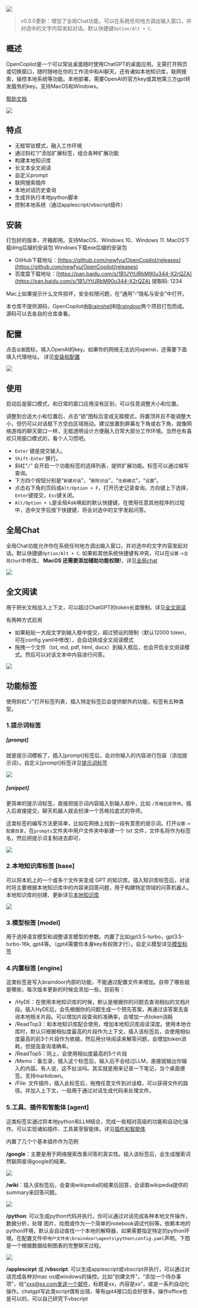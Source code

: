 ![](images/logo.png)

> v0.5.0更新：增加了全局Chat功能，可以在系统任何地方调出输入窗口，并对选中的文字内容发起对话。默认快捷键`Option/Alt + C`. 

## 概述

OpenCopilot是一个可以常驻桌面随时使用ChatGPT的桌面应用。无需打开网页或切换窗口，随时随地在你的工作流中和AI聊天。还有诸如本地知识库，联网搜索，操控本地系统等功能。本地部署。需要OpenAI的官方key或其他第三方gpt转发服务的key。支持MacOS和Windows。

[帮助文档](http://opencopilot.rtfd.io)

![](docs/images/概述.gif)

## 特点

- 无框常驻模式，融入工作环境
- 通过斜杠“/”添加扩展标签，组合各种扩展功能
- 构建本地知识库
- 长文本全文阅读
- 自定义prompt
- 联网搜索插件
- 本地对话历史查询  
- 生成并执行本地python脚本
- 控制本地系统（通过applescript/vbscript插件）

## 安装

打包好的版本，开箱即用。支持MacOS、Windows 10、Windows 11.
MacOS下载dmg后缀的安装包
Windows下载exe后缀的安装包

- GitHub下载地址：[https://github.com/newfyu/OpenCopilot/releases](https://github.com/newfyu/OpenCopilot/releases)
- 百度盘下载地址：[https://pan.baidu.com/s/1B1JYtURbM90u344-X2rQZA](https://pan.baidu.com/s/1B1JYtURbM90u344-X2rQZA) 提取码: 1234

Mac上如果提示什么文件损坏，安全权限问题，在“通用”-“隐私与安全”中打开。

本仓库不提供源码，OpenCopilot由[Brainshell](https://github.com/newfyu/Brainshell)和[Braindoor](https://github.com/newfyu/Braindoor)两个项目打包而成。源码可以去各自的仓库查看。


## 配置

点击`设置`图标，填入OpenAI的key。如果你的网络无法访问openai，还需要下面填入代理地址。 详见[安装和配置](docs/安装和配置.md)

![](docs/images/setting.png)

## 使用

启动后是窗口模式，和日常的窗口应用没有区别，可以任意调整大小和位置。

调整到合适大小和位置后，点击“锁”图标后变成无框模式，将置顶并且不能调整大小，但仍可以对话框下方空白区域拖动。建议放置到屏幕左下角或右下角，就像网络游戏的聊天窗口一样，无框透明设计方便融入日常大部分工作环境。当然也有喜欢只用窗口模式的，看个人习惯吧。

- `Enter` 键是提交输入。
- `Shift-Enter` 换行。
- 斜杠“`/`” 会开启一个功能标签的选择列表，提供扩展功能。标签可以通过缩写查询。
- 下方四个按钮分别是“`新建对话`”，“`删除对话`”，“`无框模式`”，“`设置`”。
- 点击右下角的页码或`Alt/Option + F`，打开历史记录查询。方向键上下选择，`Enter`键提交，`Esc`键关闭。
- `Alt/Option + L`是全局Ask唤起的默认快捷键。在使用任意其他程序的过程中，选中文字后按下快捷键，将会对选中的文字发起问答。

## 全局Chat
全局Chat功能允许你在系统任何地方调出输入窗口，并对选中的文字内容发起对话。默认快捷键`Option/Alt + C`. 如果和其他系统快捷键有冲突，可以在`设置->全局Chat`中修改。
**MacOS 还需要添加辅助功能权限!**，详见[全局chat](docs/全局Chat.md)

![](docs/images/ChatAny.gif)


## 全文阅读

用于把长文档加入上下文，可以超过ChatGPT的token长度限制。详见[全文阅读](docs/全文阅读.md)

有两种方式启用

- 如果粘贴一大段文字到输入框中提交，超过预设的限制（默认12000 token，可在config.yaml中修改），会自动转成全文阅读模式
- 拖拽一个文件（txt, md, pdf, html, docx）到输入框后，也会开启全文阅读模式。然后可以对该文本中内容进行问答。

![](docs/images/全文.gif)


## 功能标签

使用斜杠"`/`"打开标签列表，插入特定标签后会提供额外的功能，标签有五种类型。
  

### 1.提示词标签

##### [prompt]

就是提示词模板了，插入[prompt]标签后，会对你输入的内容进行包装（添加提示词）。自定义[prompt]标签详见[提示词标签](docs/功能标签/02_[prompt]%20提示词标签.md)

![](docs/images/翻译.gif)  

##### [snippet] 

更简单的提示词标签，直接把提示词内容插入到输入框中，比如 `/苏格拉底导师`。插入后直接提交，聊天机器人就会扮演一个苏格拉底式的导师。

这类标签的编写方法更简单，比如在网络上找到一段有意思的提示词。打开`设置->配置目录`，在`prompts`文件夹中用户文件夹中新建一个 txt 文件，文件名将作为标签名，然后把提示词复制进去即可，

![](docs/images/snippet.gif)



### 2.本地知识库标签 [base]

可以将本机上的一个或多个文件夹变成 GPT 的知识库。插入知识库标签后，对话时将主要根据本地知识库中的内容来回答问题，用于构建特定领域的问答机器人。本地知识库的创建、更新详见[本地知识库](docs/功能标签/04_[base]%20本地知识库.md)

![](docs/images/base.gif)

### 3.模型标签 [model]

用于选择语言模型和调整语言模型的参数。内置了比如gpt3.5-turbo，gpt3.5-turbo-16k, gpt4等。（gpt4需要你本身key有权限才行）。自定义模型详见[模型标签](docs/功能标签/05_[model]%20模型标签.md)

### 4.内置标签 [engine]

这类标签是写入braindoor内部的功能，不能通过配置文件来增加。自带了哪些就是哪些，每次版本更新的时候会添加一些。目前有：

- /HyDE：在使用本地知识库的时候，默认是根据你的问题去查询相似的文档片段。插入HyDE后，会先根据你的问题生成一个预先答案，再通过该答案去查询本地相关片段。可以增加片段查询的准确率，会增加一点token消耗
- /ReadTop3：和本地知识库配合使用，增加本地知识库阅读深度。使用本地仓库时，默认只根据相似度最高的片段作为上下文，插入该标签后，会使用相似度最高的前3个片段作为依据，然后用分块阅读来解答问题，会增加token消耗，但提高查询准确率。
- /ReadTop5：同上，会使用相似度最高的5个片段
- /Memo：备忘录，插入这个标签后，输入后不会经过LLM，直接就输出你输入的内容。有人说，这不扯淡吗。其实就是用来记录一下笔记，当个桌面便签。支持markdown。
- /File: 文件插件，插入此标签后，拖拽任意文件到对话框，可以获得文件的路径。并加入上下文，一般用于通过对话生成代码来处理文件。

### 5.工具、插件和智能体 [agent]

这类标签实通过将本地python和LLM结合，完成一些相对高级的功能和自动化操作。可以实现诸如插件、工具甚至智能体。详见[插件和智能体](docs/功能标签/07_[agent]%20插件和智能体.md)

内置了几个个基本插件作为范例

**/google**：主要是用于网络搜索改善问答的真实性。插入该标签后，会生成搜索词然联网查询google的结果。

![](docs/images/gg.png)

**/wiki**：插入该标签后，会查询wikipedia的结果后回答，会读取wikipedia提供的summary来回答问题。

![](docs/images/wiki.png)

**/python**: 可以生成python代码并执行。你可以通过对话完成各种本地文件操作，数据分析，处理 图片、绘图或作为一个简单的notebook调试代码等。依赖本地的python环境，默认会自动查找一个本地的解释器，如果需要指定特定的python环境。在配置文件中`用户文件夹\braindoor\agents\python\config.yaml`声明。下图是一个根据数据绘制图表的完整聊天过程。

![](docs/images/py.png)

**/applescirpt** 或 **/vbscript**: 可以生成applescript或vbscript并执行，可以通过对话完成各种对mac os或windows的操控。比如“创建文件”，“添加一个待办事项”，给“xxx@ss.com发送一个邮件，标题是xx，内容是xx”，或是一系列自动化操作。chatgpt写此类script偶有出错，等有gpt4接口后会好很多。操作office也是可以的，可以自己研究下vbscript
